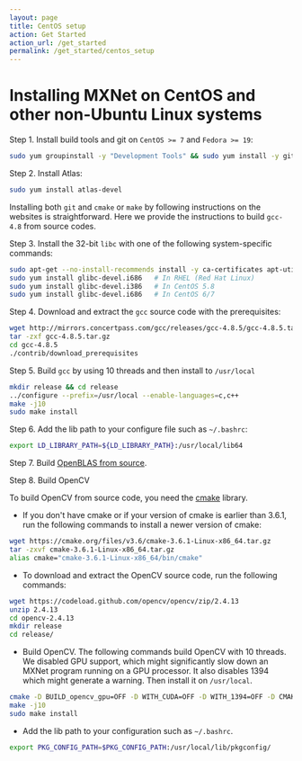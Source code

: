 ```yaml
---
layout: page
title: CentOS setup
action: Get Started
action_url: /get_started
permalink: /get_started/centos_setup
---
```

<!--- Licensed to the Apache Software Foundation (ASF) under one -->
<!--- or more contributor license agreements.  See the NOTICE file -->
<!--- distributed with this work for additional information -->
<!--- regarding copyright ownership.  The ASF licenses this file -->
<!--- to you under the Apache License, Version 2.0 (the -->
<!--- "License"); you may not use this file except in compliance -->
<!--- with the License.  You may obtain a copy of the License at -->

<!---   http://www.apache.org/licenses/LICENSE-2.0 -->

<!--- Unless required by applicable law or agreed to in writing, -->
<!--- software distributed under the License is distributed on an -->
<!--- "AS IS" BASIS, WITHOUT WARRANTIES OR CONDITIONS OF ANY -->
<!--- KIND, either express or implied.  See the License for the -->
<!--- specific language governing permissions and limitations -->
<!--- under the License. -->


# Installing MXNet on CentOS and other non-Ubuntu Linux systems

Step 1. Install build tools and git on `CentOS >= 7` and `Fedora >= 19`:

```bash
sudo yum groupinstall -y "Development Tools" && sudo yum install -y git
```

Step 2. Install Atlas:

```bash
sudo yum install atlas-devel
```

Installing both `git` and `cmake` or `make` by following instructions on the websites is
straightforward. Here we provide the instructions to build `gcc-4.8` from source codes.

Step 3. Install the 32-bit `libc` with one of the following system-specific commands:

```bash
sudo apt-get --no-install-recommends install -y ca-certificates apt-utils libc6-dev-i386 # In Ubuntu
sudo yum install glibc-devel.i686   # In RHEL (Red Hat Linux)
sudo yum install glibc-devel.i386   # In CentOS 5.8
sudo yum install glibc-devel.i686   # In CentOS 6/7
```

Step 4. Download and extract the `gcc` source code with the prerequisites:

```bash
wget http://mirrors.concertpass.com/gcc/releases/gcc-4.8.5/gcc-4.8.5.tar.gz
tar -zxf gcc-4.8.5.tar.gz
cd gcc-4.8.5
./contrib/download_prerequisites
```

Step 5. Build `gcc` by using 10 threads and then install to `/usr/local`

```bash
mkdir release && cd release
../configure --prefix=/usr/local --enable-languages=c,c++
make -j10
sudo make install
```

Step 6. Add the lib path to your configure file such as `~/.bashrc`:

```bash
export LD_LIBRARY_PATH=${LD_LIBRARY_PATH}:/usr/local/lib64
```

Step 7. Build [OpenBLAS from source](https://github.com/xianyi/OpenBLAS#installation-from-source).

Step 8. Build OpenCV

To build OpenCV from source code, you need the [cmake](https://cmake.org) library.

* If you don't have cmake or if your version of cmake is earlier than 3.6.1, run the following commands to install a newer version of cmake:

```bash
wget https://cmake.org/files/v3.6/cmake-3.6.1-Linux-x86_64.tar.gz
tar -zxvf cmake-3.6.1-Linux-x86_64.tar.gz
alias cmake="cmake-3.6.1-Linux-x86_64/bin/cmake"
```

* To download and extract the OpenCV source code, run the following commands:

```bash
wget https://codeload.github.com/opencv/opencv/zip/2.4.13
unzip 2.4.13
cd opencv-2.4.13
mkdir release
cd release/
```

* Build OpenCV. The following commands build OpenCV with 10 threads. We
disabled GPU support, which might significantly slow down an MXNet program
running on a GPU processor. It also disables 1394 which might generate a
warning. Then install it on `/usr/local`.

```bash
cmake -D BUILD_opencv_gpu=OFF -D WITH_CUDA=OFF -D WITH_1394=OFF -D CMAKE_BUILD_TYPE=RELEASE -D CMAKE_INSTALL_PREFIX=/usr/local ..
make -j10
sudo make install
```

* Add the lib path to your configuration such as `~/.bashrc`.

```bash
export PKG_CONFIG_PATH=$PKG_CONFIG_PATH:/usr/local/lib/pkgconfig/
```
